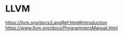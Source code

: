 # LLVM

https://llvm.org/docs/LangRef.html#introduction
https://www.llvm.org/docs/ProgrammersManual.html